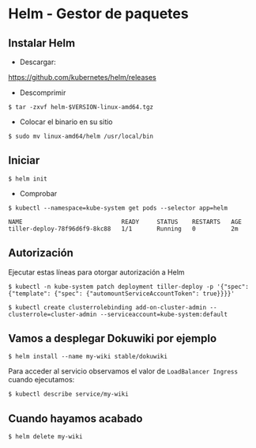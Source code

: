 # Helm - Gestor de paquetes

## Instalar Helm

- Descargar:

https://github.com/kubernetes/helm/releases

- Descomprimir

`$ tar -zxvf helm-$VERSION-linux-amd64.tgz`

- Colocar el binario en su sitio

`$ sudo mv linux-amd64/helm /usr/local/bin`

## Iniciar 

`$ helm init`

- Comprobar

`$ kubectl --namespace=kube-system get pods --selector app=helm`

```
NAME                            READY     STATUS    RESTARTS   AGE
tiller-deploy-78f96d6f9-8kc88   1/1       Running   0          2m
```

## Autorización

Ejecutar estas líneas para otorgar autorización a Helm

`$ kubectl -n kube-system patch deployment tiller-deploy -p '{"spec": {"template": {"spec": {"automountServiceAccountToken": true}}}}'`

`$ kubectl create clusterrolebinding add-on-cluster-admin --clusterrole=cluster-admin --serviceaccount=kube-system:default`

## Vamos a desplegar Dokuwiki por ejemplo

`$ helm install --name my-wiki stable/dokuwiki`

Para acceder al servicio observamos el valor de `LoadBalancer Ingress` cuando ejecutamos:

`$ kubectl describe service/my-wiki`

## Cuando hayamos acabado

`$ helm delete my-wiki`
